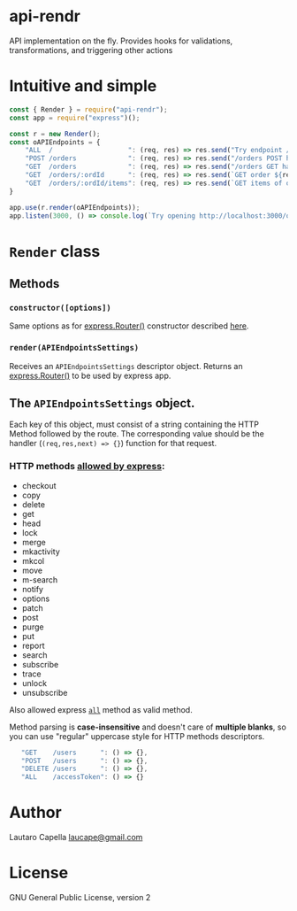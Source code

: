 # api-rendr

API implementation on the fly. Provides hooks for validations, transformations, and triggering other actions

# Intuitive and simple

```javascript
const { Render } = require("api-rendr");
const app = require("express")();

const r = new Render();
const oAPIEndpoints = {
    "ALL  /                   ": (req, res) => res.send("Try endpoint /orders"),
    "POST /orders             ": (req, res) => res.send("/orders POST handler"),
    "GET  /orders             ": (req, res) => res.send("/orders GET handler"),
    "GET  /orders/:ordId      ": (req, res) => res.send(`GET order ${req.params.ordId}`),
    "GET  /orders/:ordId/items": (req, res) => res.send(`GET items of order ${req.params.ordId}`)
}

app.use(r.render(oAPIEndpoints));
app.listen(3000, () => console.log(`Try opening http://localhost:3000/orders/1234/items`));
```

# `Render` class

## Methods

### `constructor([options])`

Same options as for [express.Router()](https://expressjs.com/es/4x/api.html#router) constructor described [here](https://expressjs.com/es/4x/api.html#express.router).

### `render(APIEndpointsSettings)`

Receives an `APIEndpointsSettings` descriptor object. Returns an [express.Router()](https://expressjs.com/es/4x/api.html#router) to be used by express app.

## The `APIEndpointsSettings` object.

Each key of this object, must consist of a string containing the HTTP Method followed by the route. The corresponding value should be the handler (`(req,res,next) => {}`) function for that request.

### HTTP methods [allowed by express](https://expressjs.com/es/4x/api.html#routing-methods):

 + checkout
 + copy
 + delete
 + get
 + head
 + lock
 + merge
 + mkactivity
 + mkcol
 + move
 + m-search
 + notify
 + options
 + patch
 + post
 + purge
 + put
 + report
 + search
 + subscribe
 + trace
 + unlock
 + unsubscribe

 Also allowed express [`all`](https://expressjs.com/es/4x/api.html#router.all) method as valid method.

 Method parsing is **case-insensitive** and doesn't care of **multiple blanks**, so you can use "regular" uppercase style for HTTP methods descriptors.
 
 ```javascript
    "GET    /users      ": () => {},
    "POST   /users      ": () => {},
    "DELETE /users      ": () => {},
    "ALL    /accessToken": () => {}
 ```

# Author

Lautaro Capella <laucape@gmail.com>

# License 

GNU General Public License, version 2
